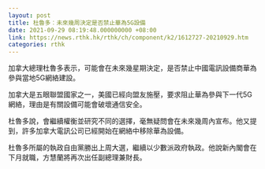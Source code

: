 ```yaml
---
layout: post
title: 杜魯多︰未來幾周決定是否禁止華為5G設備
date: 2021-09-29 08:19:48.000000000 +08:00
link: https://news.rthk.hk/rthk/ch/component/k2/1612727-20210929.htm
categories: rthk
---
```


加拿大總理杜魯多表示，可能會在未來幾星期決定，是否禁止中國電訊設備商華為參與當地5G網絡建設。

加拿大是五眼聯盟國家之一，美國已經向盟友施壓，要求阻止華為參與下一代5G網絡，理由是有關設備可能會破壞通信安全。

杜魯多說，會繼續權衡並研究不同的選擇，毫無疑問會在未來幾周內宣布。他又提到，許多加拿大電訊公司已經開始在網絡中移除華為設備。

杜魯多所屬的執政自由黨勝出上周大選，繼續以少數派政府執政。他說新內閣會在下月就職，方慧蘭將再次出任副總理兼財長。
